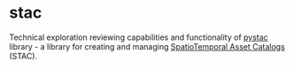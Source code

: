 # stac
Technical exploration reviewing capabilities and functionality of [pystac](https://pystac.readthedocs.io/en/1.0/) library - a library for creating and managing [SpatioTemporal Asset Catalogs](https://stacspec.org/) (STAC). 
